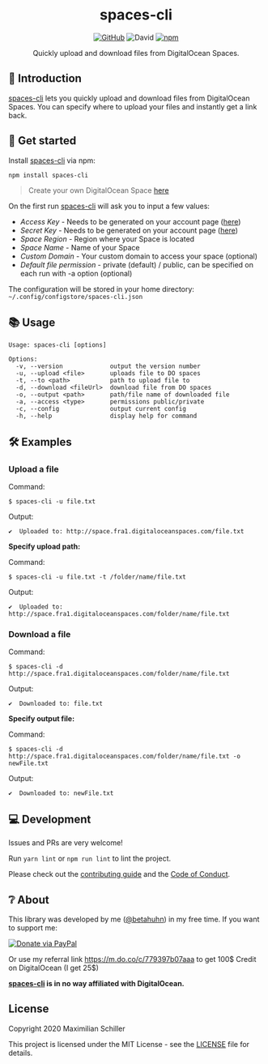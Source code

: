 <div align="center">

# spaces-cli

[![GitHub](https://img.shields.io/github/license/mashape/apistatus.svg)](https://github.com/BetaHuhn/spaces-cli/blob/master/LICENSE) ![David](https://img.shields.io/david/betahuhn/spaces-cli) [![npm](https://img.shields.io/npm/v/spaces-cli)](https://www.npmjs.com/package/spaces-cli)

Quickly upload and download files from DigitalOcean Spaces.

</div>

## 👋 Introduction

[spaces-cli](https://github.com/BetaHuhn/spaces-cli) lets you quickly upload and download files from DigitalOcean Spaces. You can specify where to upload your files and instantly get a link back.

## 🚀 Get started

Install [spaces-cli](https://github.com/BetaHuhn/spaces-cli) via npm:
```shell
npm install spaces-cli
```

> Create your own DigitalOcean Space [here](https://m.do.co/c/779397b07aaa)

On the first run [spaces-cli](https://github.com/BetaHuhn/spaces-cli) will ask you to input a few values:

- *Access Key* - Needs to be generated on your account page ([here](https://cloud.digitalocean.com/account/api/tokens))
- *Secret Key* - Needs to be generated on your account page ([here](https://cloud.digitalocean.com/account/api/tokens))
- *Space Region* - Region where your Space is located
- *Space Name* - Name of your Space
- *Custom Domain* - Your custom domain to access your space (optional)
- *Default file permission* - private (default) / public, can be specified on each run with -a option (optional)

The configuration will be stored in your home directory: `~/.config/configstore/spaces-cli.json`

## 📚 Usage

```shell
Usage: spaces-cli [options]

Options:
  -v, --version             output the version number
  -u, --upload <file>       uploads file to DO spaces
  -t, --to <path>           path to upload file to
  -d, --download <fileUrl>  download file from DO spaces
  -o, --output <path>       path/file name of downloaded file
  -a, --access <type>       permissions public/private
  -c, --config              output current config
  -h, --help                display help for command
```

## 🛠️ Examples

### Upload a file

Command:

```shell
$ spaces-cli -u file.txt
```

Output:

```shell
✔  Uploaded to: http://space.fra1.digitaloceanspaces.com/file.txt
```

**Specify upload path:**

Command:

```shell
$ spaces-cli -u file.txt -t /folder/name/file.txt
```

Output:

```shell
✔  Uploaded to: http://space.fra1.digitaloceanspaces.com/folder/name/file.txt
```

### Download a file

Command:

```shell
$ spaces-cli -d http://space.fra1.digitaloceanspaces.com/folder/name/file.txt
```

Output:

```shell
✔  Downloaded to: file.txt
```

**Specify output file:**

Command:

```shell
$ spaces-cli -d http://space.fra1.digitaloceanspaces.com/folder/name/file.txt -o newFile.txt
```

Output:

```shell
✔  Downloaded to: newFile.txt
```

## 💻 Development

Issues and PRs are very welcome!

Run `yarn lint` or `npm run lint` to lint the project.

Please check out the [contributing guide](CONTRIBUTING.md) and the [Code of Conduct](CODE_OF_CONDUCT.md).

## ❔ About

This library was developed by me ([@betahuhn](https://github.com/BetaHuhn)) in my free time. If you want to support me:

[![Donate via PayPal](https://img.shields.io/badge/paypal-donate-009cde.svg)](https://www.paypal.com/cgi-bin/webscr?cmd=_s-xclick&hosted_button_id=394RTSBEEEFEE)

Or use my referral link https://m.do.co/c/779397b07aaa to get 100$ Credit on DigitalOcean (I get 25$)

**[spaces-cli](https://github.com/BetaHuhn/spaces-cli) is in no way affiliated with DigitalOcean.**

## License

Copyright 2020 Maximilian Schiller

This project is licensed under the MIT License - see the [LICENSE](LICENSE) file for details.
